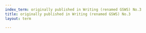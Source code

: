 ```yaml
---
index_term: originally published in Writing (renamed GSWS) No.3
title: originally published in Writing (renamed GSWS) No.3
layout: term

---
```

